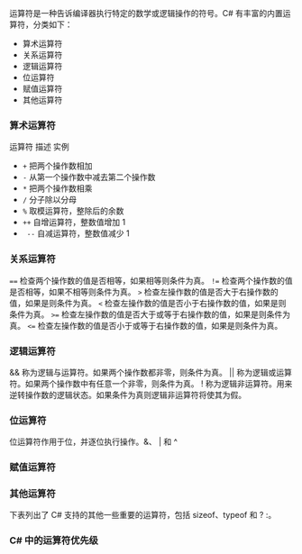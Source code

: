 运算符是一种告诉编译器执行特定的数学或逻辑操作的符号。C# 有丰富的内置运算符，分类如下：

* 算术运算符
* 关系运算符
* 逻辑运算符
* 位运算符
* 赋值运算符
* 其他运算符

### 算术运算符

运算符	描述	实例

* `+` 把两个操作数相加
* `-` 从第一个操作数中减去第二个操作数
* `*` 把两个操作数相乘
* `/` 分子除以分母
* `%`	取模运算符，整除后的余数
* `++`	自增运算符，整数值增加 1
* ` --`      自减运算符，整数值减少 1

### 关系运算符

`==` 检查两个操作数的值是否相等，如果相等则条件为真。
`!=` 检查两个操作数的值是否相等，如果不相等则条件为真。
`>` 检查左操作数的值是否大于右操作数的值，如果是则条件为真。
`<` 检查左操作数的值是否小于右操作数的值，如果是则条件为真。
`>=` 检查左操作数的值是否大于或等于右操作数的值，如果是则条件为真。
`<=`    检查左操作数的值是否小于或等于右操作数的值，如果是则条件为真。

### 逻辑运算符

&&	称为逻辑与运算符。如果两个操作数都非零，则条件为真。
||	称为逻辑或运算符。如果两个操作数中有任意一个非零，则条件为真。
!	称为逻辑非运算符。用来逆转操作数的逻辑状态。如果条件为真则逻辑非运算符将使其为假。

### 位运算符

位运算符作用于位，并逐位执行操作。&、 | 和 ^

### 赋值运算符

### 其他运算符

下表列出了 C# 支持的其他一些重要的运算符，包括 sizeof、typeof 和 ? :。

### C# 中的运算符优先级
